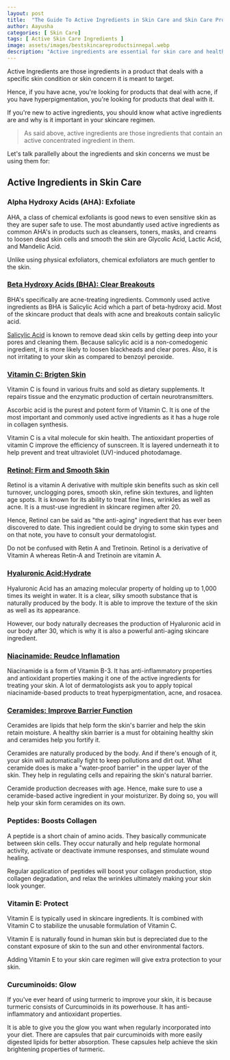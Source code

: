 ```yaml
---
layout: post
title:  "The Guide To Active Ingredients in Skin Care and Skin Care Products"
author: Aayusha
categories: [ Skin Care]
tags: [ Active Skin Care Ingredients ]
image: assets/images/bestskincareproductsinnepal.webp
description: "Active ingredients are essential for skin care and health. Find out what active ingredients in skin care products are and what are different active ingredients that are used today to target several skin issues and condition."
---
```


Active Ingredients are those ingredients in a product that deals with a specific skin condition or skin concern it is meant to target.

Hence, if you have acne, you're looking for products that deal with acne, if you have hyperpigmentation, you're looking for products that deal with it.

If you're new to active ingredients, you should know what active ingredients are and why is it important in your skincare regimen.


> As said above, active ingredients are those ingredients that contain an active concentrated ingredient in them.


Let's talk parallelly about the ingredients and skin concerns we must be using them for:

## Active Ingredients in Skin Care

### Alpha Hydroxy Acids (AHA): Exfoliate
AHA, a class of chemical exfoliants is good news to even sensitive skin as they are super safe to use. The most abundantly used active ingredients as common AHA's in products such as cleansers, toners, masks, and creams to loosen dead skin cells and smooth the skin are Glycolic Acid, Lactic Acid, and Mandelic Acid.


Unlike using physical exfoliators, chemical exfoliators are much gentler to the skin.

### <a href="https://www.sheenyskincare.com/what-is-salicylic-acid/" target="_blank">Beta Hydroxy Acids (BHA): Clear Breakouts</a>
BHA's specifically are acne-treating ingredients. Commonly used active ingredients as BHA is Salicylic Acid which a part of beta-hydroxy acid. Most of the skincare product that deals with acne and breakouts contain salicylic acid.

<u>Salicylic Acid</u> is known to remove dead skin cells by getting deep into your pores and cleaning them. Because salicylic acid is a non-comedogenic ingredient, it is more likely to loosen blackheads and clear pores. Also, it is not irritating to your skin as compared to benzoyl peroxide.


### <a href="https://www.sheenyskincare.com/vitamin-c-benefits-for-skin/" target="_blank">Vitamin C: Brigten Skin</a>
Vitamin C is found in various fruits and sold as dietary supplements. It repairs tissue and the enzymatic production of certain neurotransmitters.


Ascorbic acid is the purest and potent form of Vitamin C. It is one of the most important and commonly used active ingredients as it has a huge role in collagen synthesis.


Vitamin C is a vital molecule for skin health. The antioxidant properties of vitamin C improve the efficiency of sunscreen. It is layered underneath it to help prevent and treat ultraviolet (UV)-induced photodamage.


### <a href="https://www.sheenyskincare.com/retinol-in-skin-care-uses-benefits/" target="_blank">Retinol: Firm and Smooth Skin</a>
Retinol is a vitamin A derivative with multiple skin benefits such as skin cell turnover, unclogging pores, smooth skin, refine skin textures, and lighten age spots.
It is known for its ability to treat fine lines, wrinkles as well as acne. It is a must-use ingredient in skincare regimen after 20.


Hence, Retinol can be said as "the anti-aging" ingredient that has ever been discovered to date. This ingredient could be drying to some skin types and on that note, you have to consult your dermatologist.


Do not be confused with Retin A and Tretinoin. Retinol is a derivative of Vitamin A whereas Retin-A and Tretinoin are vitamin A.


### <a href="https://www.sheenyskincare.com/hyaluronic-acid-skin-benefits-uses" target="_blank">Hyaluronic Acid:Hydrate</a> 
Hyaluronic Acid has an amazing molecular property of holding up to 1,000 times its weight in water. It is a clear, silky smooth substance that is naturally produced by the body. It is able to improve the texture of the skin as well as its appearance.

However, our body naturally decreases the production of Hyaluronic acid in our body after 30, which is why it is also a powerful anti-aging skincare ingredient.


### <a href="https://www.sheenyskincare.com/what-is-niacinamide/" target="_blank">Niacinamide: Reudce Inflamation</a>
Niacinamide is a form of Vitamin B-3. It has anti-inflammatory properties and antioxidant properties making it one of the active ingredients for treating your skin. A lot of dermatologists ask you to apply topical niacinamide-based products to treat hyperpigmentation, acne, and rosacea.


### <a href="https://www.sheenyskincare.com/what-is-ceramide" target="_blank">Ceramides: Improve Barrier Function</a>
Ceramides are lipids that help form the skin's barrier and help the skin retain moisture. A healthy skin barrier is a must for obtaining healthy skin and ceramides help you fortify it.


Ceramides are naturally produced by the body. And if there's enough of it, your skin will automatically fight to keep pollutions and dirt out. What ceramide does is make a "water-proof barrier" in the upper layer of the skin. They help in regulating cells and repairing the skin's natural barrier.


Ceramide production decreases with age. Hence, make sure to use a ceramide-based active ingredient in your moisturizer. By doing so, you will help your skin form ceramides on its own.


### Peptides: Boosts Collagen
A peptide is a short chain of amino acids. They basically communicate between skin cells. They occur naturally and help regulate hormonal activity, activate or deactivate immune responses, and stimulate wound healing.


Regular application of peptides will boost your collagen production, stop collagen degradation, and relax the wrinkles ultimately making your skin look younger.


### Vitamin E: Protect
Vitamin E is typically used in skincare ingredients. It is combined with Vitamin C to stabilize the unusable formulation of Vitamin C.

Vitamin E is naturally found in human skin but is depreciated due to the constant exposure of skin to the sun and other environmental factors.

Adding Vitamin E to your skin care regimen will give extra protection to your skin.

### Curcuminoids: Glow
If you've ever heard of using turmeric to improve your skin, it is because turmeric consists of Curcuminoids in its powerhouse. It has anti-inflammatory and antioxidant properties.


It is able to give you the glow you want when regularly incorporated into your diet. There are capsules that pair curcuminoids with more easily digested lipids for better absorption. These capsules help achieve the skin brightening properties of turmeric.